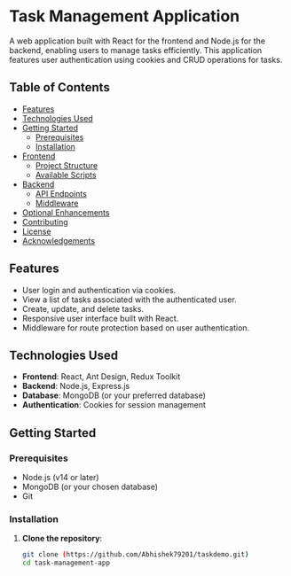 # Task Management Application

A web application built with React for the frontend and Node.js for the backend, enabling users to manage tasks efficiently. This application features user authentication using cookies and CRUD operations for tasks.

## Table of Contents

- [Features](#features)
- [Technologies Used](#technologies-used)
- [Getting Started](#getting-started)
  - [Prerequisites](#prerequisites)
  - [Installation](#installation)
- [Frontend](#frontend)
  - [Project Structure](#project-structure)
  - [Available Scripts](#available-scripts)
- [Backend](#backend)
  - [API Endpoints](#api-endpoints)
  - [Middleware](#middleware)
- [Optional Enhancements](#optional-enhancements)
- [Contributing](#contributing)
- [License](#license)
- [Acknowledgements](#acknowledgements)

## Features

- User login and authentication via cookies.
- View a list of tasks associated with the authenticated user.
- Create, update, and delete tasks.
- Responsive user interface built with React.
- Middleware for route protection based on user authentication.

## Technologies Used

- **Frontend**: React, Ant Design, Redux Toolkit
- **Backend**: Node.js, Express.js
- **Database**: MongoDB (or your preferred database)
- **Authentication**: Cookies for session management

## Getting Started

### Prerequisites

- Node.js (v14 or later)
- MongoDB (or your chosen database)
- Git

### Installation

1. **Clone the repository**:
   ```bash
   git clone (https://github.com/Abhishek79201/taskdemo.git)
   cd task-management-app
   ```
